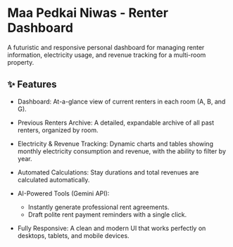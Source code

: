 # Maa Pedkai Niwas - Renter Dashboard
A futuristic and responsive personal dashboard for managing renter information, electricity usage, and revenue tracking for a multi-room property.

## ✨ Features
- Dashboard: At-a-glance view of current renters in each room (A, B, and G).

- Previous Renters Archive: A detailed, expandable archive of all past renters, organized by room.

- Electricity & Revenue Tracking: Dynamic charts and tables showing monthly electricity consumption and revenue, with the ability to filter by year.

- Automated Calculations: Stay durations and total revenues are calculated automatically.

- AI-Powered Tools (Gemini API):
    - Instantly generate professional rent agreements.
    - Draft polite rent payment reminders with a single click.

- Fully Responsive: A clean and modern UI that works perfectly on desktops, tablets, and mobile devices.
